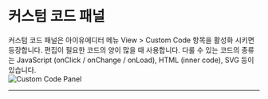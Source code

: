 # 커스텀 코드 패널
커스텀 코드 패널은 아이유에디터 메뉴 View > Custom Code 항목을 활성화 시키면 등장합니다. 편집이 필요한 코드의 양이 많을 때 사용합니다. 다룰 수 있는 코드의 종류는 JavaScript (onClick / onChange / onLoad), HTML (inner code), SVG 등이 있습니다. <br />
![Custom Code Panel](/img/iu_manual_panel_custom_code.png)<br />
****
